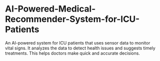 # AI-Powered-Medical-Recommender-System-for-ICU-Patients
An AI-powered system for ICU patients that uses sensor data to monitor vital signs. It analyzes the data to detect health issues and suggests timely treatments. This helps doctors make quick and accurate decisions.
